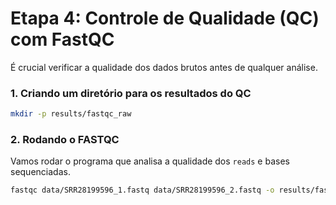 # Etapa 4: Controle de Qualidade (QC) com FastQC

É crucial verificar a qualidade dos dados brutos antes de qualquer análise.

### 1. Criando um diretório para os resultados do QC
```bash
mkdir -p results/fastqc_raw
```

### 2. Rodando o FASTQC
Vamos rodar o programa que analisa a qualidade dos `reads` e bases sequenciadas.

```bash
fastqc data/SRR28199596_1.fastq data/SRR28199596_2.fastq -o results/fastqc_raw
```
